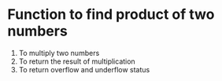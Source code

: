 # Function to find product of two numbers
1. To multiply two numbers
2. To return the result of multiplication
3. To return overflow and underflow status
